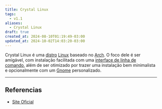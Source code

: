 ```yaml
---
title: Crystal Linux
tags:
  - v1.1
aliases:
  - Crystal Linux
draft: true
created_at: 2024-08-10T01:19:49-03:00
updated_at: 2024-10-02T14:03:20-03:00
---
```


Crystal Linux é uma [distro](api/sementes/2024/06/30/Distro_Linux.md) [Linux](../../../../sementes/2024/07/08/Linux.md) baseado no [Arch](../../../../sementes/2024/07/07/Arch_Linux.md). O foco dele é ser amigável, com instalação facilitada com uma [interface de linha de comando](../../07/09/CLI.md), além de ser otimizado por trazer uma instalação bem minimalista e opcionalmente com um [Gnome](../../../../ideias/2024/08/10/Gnome.md) personalizado.

---

## Referencias

- [Site Oficial](https://getcryst.al/site) 